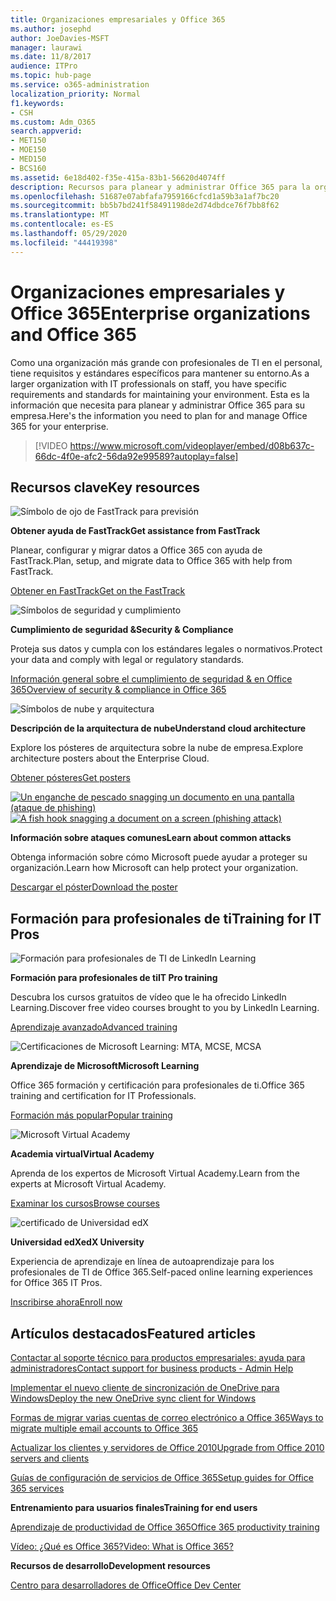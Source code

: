 ```yaml
---
title: Organizaciones empresariales y Office 365
ms.author: josephd
author: JoeDavies-MSFT
manager: laurawi
ms.date: 11/8/2017
audience: ITPro
ms.topic: hub-page
ms.service: o365-administration
localization_priority: Normal
f1.keywords:
- CSH
ms.custom: Adm_O365
search.appverid:
- MET150
- MOE150
- MED150
- BCS160
ms.assetid: 6e18d402-f35e-415a-83b1-56620d4074ff
description: Recursos para planear y administrar Office 365 para la organización de la empresa.
ms.openlocfilehash: 51687e07abfafa7959166cfcd1a59b3a1af7bc20
ms.sourcegitcommit: bb5b7bd241f58491198de2d74dbdce76f7bb8f62
ms.translationtype: MT
ms.contentlocale: es-ES
ms.lasthandoff: 05/29/2020
ms.locfileid: "44419398"
---
```

# <a name="enterprise-organizations-and-office-365"></a><span data-ttu-id="3ce4d-103">Organizaciones empresariales y Office 365</span><span class="sxs-lookup"><span data-stu-id="3ce4d-103">Enterprise organizations and Office 365</span></span>

<span data-ttu-id="3ce4d-104">Como una organización más grande con profesionales de TI en el personal, tiene requisitos y estándares específicos para mantener su entorno.</span><span class="sxs-lookup"><span data-stu-id="3ce4d-104">As a larger organization with IT professionals on staff, you have specific requirements and standards for maintaining your environment.</span></span> <span data-ttu-id="3ce4d-105">Esta es la información que necesita para planear y administrar Office 365 para su empresa.</span><span class="sxs-lookup"><span data-stu-id="3ce4d-105">Here's the information you need to plan for and manage Office 365 for your enterprise.</span></span>
  

> [!VIDEO https://www.microsoft.com/videoplayer/embed/d08b637c-66dc-4f0e-afc2-56da92e99589?autoplay=false]
  
## <a name="key-resources"></a><span data-ttu-id="3ce4d-106">Recursos clave</span><span class="sxs-lookup"><span data-stu-id="3ce4d-106">Key resources</span></span>

![Símbolo de ojo de FastTrack para previsión](media/263443cf-d8bd-460b-ac46-a08323551f3f.png)
  
 <span data-ttu-id="3ce4d-108">**Obtener ayuda de FastTrack**</span><span class="sxs-lookup"><span data-stu-id="3ce4d-108">**Get assistance from FastTrack**</span></span>
  
<span data-ttu-id="3ce4d-109">Planear, configurar y migrar datos a Office 365 con ayuda de FastTrack.</span><span class="sxs-lookup"><span data-stu-id="3ce4d-109">Plan, setup, and migrate data to Office 365 with help from FastTrack.</span></span>
  
[<span data-ttu-id="3ce4d-110">Obtener en FastTrack</span><span class="sxs-lookup"><span data-stu-id="3ce4d-110">Get on the FastTrack</span></span>](https://go.microsoft.com/fwlink/?linkid=238431)
  
![Símbolos de seguridad y cumplimiento](media/f96c2cdf-d151-4f44-bb11-20bb7f366a21.png)
  
 <span data-ttu-id="3ce4d-112">**Cumplimiento de seguridad &amp;**</span><span class="sxs-lookup"><span data-stu-id="3ce4d-112">**Security &amp; Compliance**</span></span>
  
<span data-ttu-id="3ce4d-113">Proteja sus datos y cumpla con los estándares legales o normativos.</span><span class="sxs-lookup"><span data-stu-id="3ce4d-113">Protect your data and comply with legal or regulatory standards.</span></span>
  
[<span data-ttu-id="3ce4d-114">Información general sobre el cumplimiento de seguridad &amp; en Office 365</span><span class="sxs-lookup"><span data-stu-id="3ce4d-114">Overview of security &amp; compliance in Office 365</span></span>](https://support.office.com/article/dcb83b2c-ac66-4ced-925d-50eb9698a0b2)
  
![Símbolos de nube y arquitectura](media/2850ac8d-4c99-4825-869e-83724c4ef54e.png)
  
 <span data-ttu-id="3ce4d-116">**Descripción de la arquitectura de nube**</span><span class="sxs-lookup"><span data-stu-id="3ce4d-116">**Understand cloud architecture**</span></span>
  
<span data-ttu-id="3ce4d-117">Explore los pósteres de arquitectura sobre la nube de empresa.</span><span class="sxs-lookup"><span data-stu-id="3ce4d-117">Explore architecture posters about the Enterprise Cloud.</span></span>
  
[<span data-ttu-id="3ce4d-118">Obtener pósteres</span><span class="sxs-lookup"><span data-stu-id="3ce4d-118">Get posters</span></span>](https://aka.ms/cloudarch)
  
<span data-ttu-id="3ce4d-119">[![Un enganche de pescado snagging un documento en una pantalla (ataque de phishing)](media/dc32a996-623a-400c-9b7a-ed1b89a56948.png)](https://aka.ms/commonattacks)</span><span class="sxs-lookup"><span data-stu-id="3ce4d-119">[![A fish hook snagging a document on a screen (phishing attack)](media/dc32a996-623a-400c-9b7a-ed1b89a56948.png)](https://aka.ms/commonattacks)</span></span>
  
 <span data-ttu-id="3ce4d-120">**Información sobre ataques comunes**</span><span class="sxs-lookup"><span data-stu-id="3ce4d-120">**Learn about common attacks**</span></span>
  
<span data-ttu-id="3ce4d-121">Obtenga información sobre cómo Microsoft puede ayudar a proteger su organización.</span><span class="sxs-lookup"><span data-stu-id="3ce4d-121">Learn how Microsoft can help protect your organization.</span></span>
  
[<span data-ttu-id="3ce4d-122">Descargar el póster</span><span class="sxs-lookup"><span data-stu-id="3ce4d-122">Download the poster</span></span>](https://aka.ms/commonattacks)
  
## <a name="training-for-it-pros"></a><span data-ttu-id="3ce4d-123">Formación para profesionales de ti</span><span class="sxs-lookup"><span data-stu-id="3ce4d-123">Training for IT Pros</span></span>

![Formación para profesionales de TI de LinkedIn Learning](media/b951eac7-9d99-42b5-86a3-3058a6445077.png)
  
 <span data-ttu-id="3ce4d-125">**Formación para profesionales de ti**</span><span class="sxs-lookup"><span data-stu-id="3ce4d-125">**IT Pro training**</span></span>
  
<span data-ttu-id="3ce4d-126">Descubra los cursos gratuitos de vídeo que le ha ofrecido LinkedIn Learning.</span><span class="sxs-lookup"><span data-stu-id="3ce4d-126">Discover free video courses brought to you by LinkedIn Learning.</span></span>
  
[<span data-ttu-id="3ce4d-127">Aprendizaje avanzado</span><span class="sxs-lookup"><span data-stu-id="3ce4d-127">Advanced training</span></span>](https://support.office.com/article/68cc9b95-0bdc-491e-a81f-ee70b3ec63c5.aspx)
  
![Certificaciones de Microsoft Learning: MTA, MCSE, MCSA](media/8eab3b6a-5aff-423c-9c57-fd078fdebca8.png)
  
 <span data-ttu-id="3ce4d-129">**Aprendizaje de Microsoft**</span><span class="sxs-lookup"><span data-stu-id="3ce4d-129">**Microsoft Learning**</span></span>
  
<span data-ttu-id="3ce4d-130">Office 365 formación y certificación para profesionales de ti.</span><span class="sxs-lookup"><span data-stu-id="3ce4d-130">Office 365 training and certification for IT Professionals.</span></span>
  
[<span data-ttu-id="3ce4d-131">Formación más popular</span><span class="sxs-lookup"><span data-stu-id="3ce4d-131">Popular training</span></span>](https://go.microsoft.com/fwlink/?linkid=826247)
  
![Microsoft Virtual Academy](media/1bced083-acd6-4705-9f22-22009166a5d7.png)
  
 <span data-ttu-id="3ce4d-133">**Academia virtual**</span><span class="sxs-lookup"><span data-stu-id="3ce4d-133">**Virtual Academy**</span></span>
  
<span data-ttu-id="3ce4d-134">Aprenda de los expertos de Microsoft Virtual Academy.</span><span class="sxs-lookup"><span data-stu-id="3ce4d-134">Learn from the experts at Microsoft Virtual Academy.</span></span>
  
[<span data-ttu-id="3ce4d-135">Examinar los cursos</span><span class="sxs-lookup"><span data-stu-id="3ce4d-135">Browse courses</span></span>](https://go.microsoft.com/fwlink/?linkid=826248)
  
![certificado de Universidad edX](media/c52ff863-94fa-4d6e-b91f-f9057956a7b0.png)
  
 <span data-ttu-id="3ce4d-137">**Universidad edX**</span><span class="sxs-lookup"><span data-stu-id="3ce4d-137">**edX University**</span></span>
  
<span data-ttu-id="3ce4d-138">Experiencia de aprendizaje en línea de autoaprendizaje para los profesionales de TI de Office 365.</span><span class="sxs-lookup"><span data-stu-id="3ce4d-138">Self-paced online learning experiences for Office 365 IT Pros.</span></span>
  
[<span data-ttu-id="3ce4d-139">Inscribirse ahora</span><span class="sxs-lookup"><span data-stu-id="3ce4d-139">Enroll now</span></span>](https://go.microsoft.com/fwlink/?linkid=852994)
  
## <a name="featured-articles"></a><span data-ttu-id="3ce4d-140">Artículos destacados</span><span class="sxs-lookup"><span data-stu-id="3ce4d-140">Featured articles</span></span>

[<span data-ttu-id="3ce4d-141">Contactar al soporte técnico para productos empresariales: ayuda para administradores</span><span class="sxs-lookup"><span data-stu-id="3ce4d-141">Contact support for business products - Admin Help</span></span>](https://support.office.com/article/32a17ca7-6fa0-4870-8a8d-e25ba4ccfd4b)
  
[<span data-ttu-id="3ce4d-142">Implementar el nuevo cliente de sincronización de OneDrive para Windows</span><span class="sxs-lookup"><span data-stu-id="3ce4d-142">Deploy the new OneDrive sync client for Windows</span></span>](https://support.office.com/article/3f3a511c-30c6-404a-98bf-76f95c519668)
  
[<span data-ttu-id="3ce4d-143">Formas de migrar varias cuentas de correo electrónico a Office 365</span><span class="sxs-lookup"><span data-stu-id="3ce4d-143">Ways to migrate multiple email accounts to Office 365</span></span>](https://support.office.com/article/0a4913fe-60fb-498f-9155-a86516418842)
  
[<span data-ttu-id="3ce4d-144">Actualizar los clientes y servidores de Office 2010</span><span class="sxs-lookup"><span data-stu-id="3ce4d-144">Upgrade from Office 2010 servers and clients</span></span>](upgrade-from-office-2010-servers-and-products.md)
  
[<span data-ttu-id="3ce4d-145">Guías de configuración de servicios de Office 365</span><span class="sxs-lookup"><span data-stu-id="3ce4d-145">Setup guides for Office 365 services</span></span>](setup-guides-for-office-365.md)
  
 <span data-ttu-id="3ce4d-146">**Entrenamiento para usuarios finales**</span><span class="sxs-lookup"><span data-stu-id="3ce4d-146">**Training for end users**</span></span>
  
[<span data-ttu-id="3ce4d-147">Aprendizaje de productividad de Office 365</span><span class="sxs-lookup"><span data-stu-id="3ce4d-147">Office 365 productivity training</span></span>](https://support.office.com/article/af07cb6b-980d-4f33-8599-322582767408)
  
[<span data-ttu-id="3ce4d-148">Vídeo: ¿Qué es Office 365?</span><span class="sxs-lookup"><span data-stu-id="3ce4d-148">Video: What is Office 365?</span></span>](https://support.office.com/article/847caf12-2589-452c-8aca-1c009797678b)
  
 <span data-ttu-id="3ce4d-149">**Recursos de desarrollo**</span><span class="sxs-lookup"><span data-stu-id="3ce4d-149">**Development resources**</span></span>
  
[<span data-ttu-id="3ce4d-150">Centro para desarrolladores de Office</span><span class="sxs-lookup"><span data-stu-id="3ce4d-150">Office Dev Center</span></span>](https://go.microsoft.com/fwlink/?linkid=615418)
  

